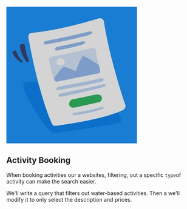 ![Activity Booking](https://github.com/aniketchavan2211/Journey-start-from-here/blob/master/Images/Activity%20Bookings.jpg)
## Activity Booking

 When booking activities our a websites, filtering, out a specific
 `type`of activity can make the search easier.

 We'll write a query that filters out water-based activities.
 Then a we'll modify it to only select the description and prices.

